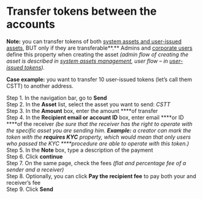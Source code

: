 # Transfer tokens between the accounts

**Note:** you can transfer tokens of both [system assets and user-issued assets](../../admins/system-assets-management/types-of-assets-on-the-platform.md), BUT only if they are transferable**.** Admins and [corporate users](../types-of-accounts/corporate-account.md) define this property when creating the asset _\(admin flow of creating the asset is described in_ [_system assets management_](../../admins/system-assets-management/overview.md)_, user flow – in_ [_user-issued tokens_](../user-issued-tokens/overview.md)_\)._

**Case example:** you want to transfer 10 user-issued tokens \(let’s call them CSTT\) to another address.

Step 1. In the navigation bar, go to **Send**  
Step 2. In the **Asset** list, select the asset you want to send: _CSTT_  
Step 3. In the **Amount** box, enter the amount ****of transfer  
Step 4. In the **Recipient email or** **account ID** box, enter email ****or ID ****of the receiver _\(be sure that the receiver has the right to operate with the specific asset you are sending him. **Example:** a creator can mark the token with the **requires KYC** property, which would mean that only users who passed the KYC ****procedure are able to operate with this token.\)_  
Step 5. In the **Note** box, type a description of the payment  
Step 6. Click **continue**  
Step 7. On the same page, check the fees _\(flat and percentage fee of a sender and a receiver\)_  
Step 8. Optionally, you can click **Pay the recipient fee** to pay both your and receiver’s fee  
Step 9. Click **Send**

